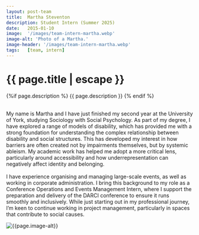 ```yaml
---
layout: post-team
title:  Martha Steventon
description: Student Intern (Summer 2025)
date:   2015-01-10
image:  '/images/team-intern-martha.webp'
image-alt: 'Photo of a Martha.'
image-header: '/images/team-intern-martha.webp'
tags:   [team, intern]
---
```


<!-- begin hero -->
  <div class="container">
    <div class="row">
      <div class="col col-12">
        <div class="hero2__inner">
          <div class="hero2__left">
            <h1 class="post__title">{{ page.title | escape }}</h1>
          {%if page.description %}
            {{ page.description }}
          {% endif %}
          <br><br>
          <p>My name is Martha and I have just finished my second year at the University of York, studying Sociology with Social Psychology. As part of my degree, I have explored a range of models of disability, which has provided me with a strong foundation for understanding the complex relationship between disability and social structures. This has developed my interest in how barriers are often created not by impairments themselves, but by systemic ableism. My academic work has helped me adopt a more critical lens, particularly around accessibility and how underrepresentation can negatively affect identity and belonging.
          <br><br>
          I have experience organising and managing large-scale events, as well as working in corporate administration. I bring this background to my role as a Conference Operations and Events Management Intern, where I support the preparation and delivery of the DARCI conference to ensure it runs smoothly and inclusively. While just starting out in my professional journey, I’m keen to continue working in project management, particularly in spaces that contribute to social causes.
          </p>
           </div>
          <div class="hero2__right">
              <img class="lazy" data-src="{{page.image-header}}" alt="{{page.image-alt}}">
        </div>
      </div>
    </div>
  </div>
